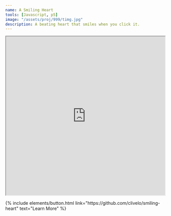 ```yaml
---
name: A Smiling Heart
tools: [Javascript, p5]
image: "/assets/proj/999/timg.jpg"
description: A beating heart that smiles when you click it.
---
```


<p><iframe src="https://clivelo.me/smiling-heart/" width="500px" height="500px"></iframe></p>

<p class="text-center">
{% include elements/button.html link="https://github.com/clivelo/smiling-heart" text="Learn More" %}
</p>